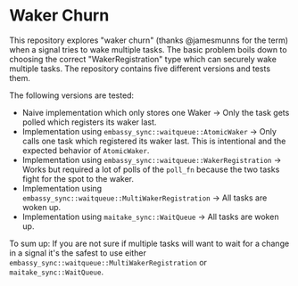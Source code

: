 # Waker Churn

This repository explores "waker churn" (thanks @jamesmunns for the term) when a signal tries to wake multiple tasks.
The basic problem boils down to choosing the correct "WakerRegistration" type which can securely wake multiple tasks. 
The repository contains five different versions and tests them.

The following versions are tested:
- Naive implementation which only stores one Waker -> Only the task gets polled which registers its waker last.
- Implementation using `embassy_sync::waitqueue::AtomicWaker` -> Only calls one task which registered its waker last. This is intentional and the expected behavior of `AtomicWaker`.
- Implementation using `embassy_sync::waitqueue::WakerRegistration` ->  Works but required a lot of polls of the `poll_fn` because the two tasks fight for the spot to the waker.
- Implementation using `embassy_sync::waitqueue::MultiWakerRegistration` -> All tasks are woken up.
- Implementation using `maitake_sync::WaitQueue` -> All tasks are woken up.

To sum up: 
If you are not sure if multiple tasks will want to wait for a change in a signal it's the safest to use either `embassy_sync::waitqueue::MultiWakerRegistration` or `maitake_sync::WaitQueue`.